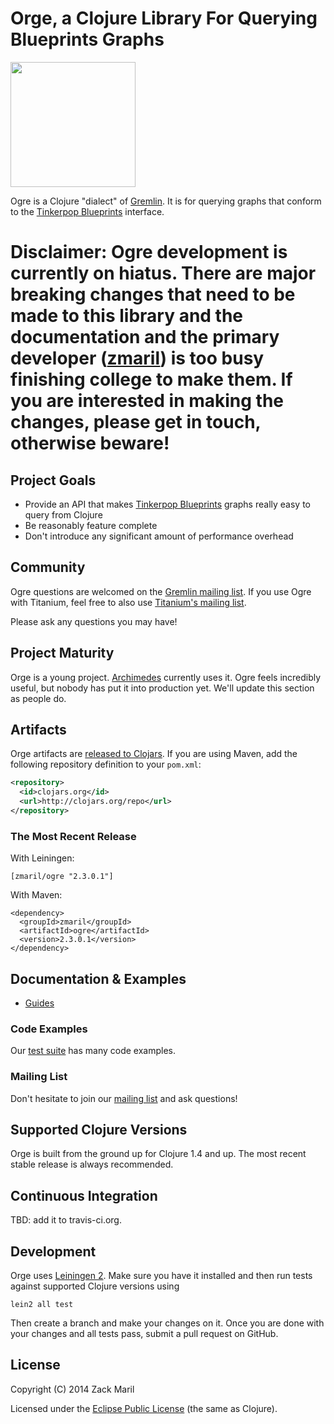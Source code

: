# Orge, a Clojure Library For Querying Blueprints Graphs

<img src="https://raw.github.com/clojurewerkz/ogre/master/ogre.png" height="200"></img>

Ogre is a Clojure "dialect" of [Gremlin](https://github.com/tinkerpop/gremlin/wiki).
It is for querying graphs that conform to the [Tinkerpop Blueprints](http://tinkerpop.com) interface.


# Disclaimer: Ogre development is currently on hiatus. There are major breaking changes that need to be made to this library and the documentation and the primary developer ([zmaril](https://github.com/zmaril)) is too busy finishing college to make them. If you are interested in making the changes, please get in touch, otherwise beware!

## Project Goals

 * Provide an API that makes [Tinkerpop Blueprints](http://tinkerpop.com) graphs really easy to query from Clojure
 * Be reasonably feature complete
 * Don't introduce any significant amount of performance overhead


## Community

Ogre questions are welcomed on the [Gremlin mailing list](https://groups.google.com/forum/?fromgroups#!forum/gremlin-users).
If you use Ogre with Titanium, feel free to also use [Titanium's mailing list](https://groups.google.com/forum/#!forum/clojure-titanium).

Please ask any questions you may have!


## Project Maturity

Orge is a young project.
[Archimedes](https://github.com/clojurewerkz/archimedes) currently
uses it. Ogre feels incredibly useful, but nobody has put it into
production yet. We'll update this section as people do.



## Artifacts

Orge artifacts are [released to Clojars](https://clojars.org/clojurewerkz/ogre). If you are using Maven, add the following repository
definition to your `pom.xml`:

``` xml
<repository>
  <id>clojars.org</id>
  <url>http://clojars.org/repo</url>
</repository>
```

### The Most Recent Release

With Leiningen:

    [zmaril/ogre "2.3.0.1"]


With Maven:

    <dependency>
      <groupId>zmaril</groupId>
      <artifactId>ogre</artifactId>
      <version>2.3.0.1</version>
    </dependency>



## Documentation & Examples

 * [Guides](http://ogre.clojurewerkz.org/)


### Code Examples

Our [test suite](test/orge) has many code examples.


### Mailing List

Don't hesitate to join our [mailing list](https://groups.google.com/forum/#!forum/clojure-titanium) and ask questions!


## Supported Clojure Versions

Orge is built from the ground up for Clojure 1.4 and up. The most recent stable release
is always recommended.


## Continuous Integration

TBD: add it to travis-ci.org.


## Development

Orge uses [Leiningen 2](https://github.com/technomancy/leiningen/blob/master/doc/TUTORIAL.md). Make sure you have it installed and then run tests against
supported Clojure versions using

    lein2 all test

Then create a branch and make your changes on it. Once you are done with your changes and all tests pass, submit a pull request
on GitHub.



## License

Copyright (C) 2014 Zack Maril

Licensed under the [Eclipse Public License](http://www.eclipse.org/legal/epl-v10.html) (the same as Clojure).
